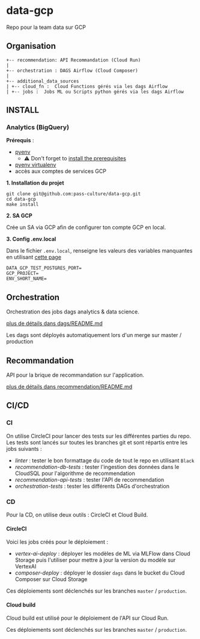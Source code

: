 # data-gcp

Repo pour la team data sur GCP

## Organisation

```
+-- recommendation: API Recommandation (Cloud Run)
|
+-- orchestration : DAGS Airflow (Cloud Composer)
|
+-- additional_data_sources
| +-- cloud_fn :  Cloud Functions gérés via les dags Airflow
| +-- jobs :  Jobs ML ou Scripts python gérés via les dags Airflow

```

## INSTALL
### Analytics (BigQuery)

**Prérequis** :
- [pyenv](https://github.com/pyenv/pyenv-installer)
  - ⚠ Don't forget to [install the prerequisites](https://github.com/pyenv/pyenv/wiki/Common-build-problems#prerequisites)
- [pyenv virtualenv](https://github.com/pyenv/pyenv-virtualenv#installation)
- accès aux comptes de services GCP

**1. Installation du projet**

```
git clone git@github.com:pass-culture/data-gcp.git
cd data-gcp
make install
```

**2. SA GCP**

Crée un SA via GCP afin de configurer ton compte GCP en local. 

**3. Config .env.local**

Dans le fichier `.env.local`, renseigne les valeurs des variables manquantes en utilisant [cette page](https://www.notion.so/passcultureapp/Les-secrets-du-repo-data-gcp-085759e27a664a95a65a6886831bde54)
```
DATA_GCP_TEST_POSTGRES_PORT=
GCP_PROJECT=
ENV_SHORT_NAME=
```


## Orchestration

Orchestration des jobs dags analytics & data science.

[plus de détails dans dags/README.md](/orchestration/README.md)

Les dags sont déployés automatiquement lors d'un merge sur master / production

## Recommandation

API pour la brique de recommandation sur l'application.

[plus de détails dans recommendation/README.md](/recommendation/README.md)


## CI/CD
### CI
On utilise CircleCI pour lancer des tests sur les différentes parties du repo.
Les tests sont lancés sur toutes les branches git et sont répartis entre les jobs suivants :
- *linter* : tester le bon formattage du code de tout le repo en utilisant `Black`
- *recommendation-db-tests* : tester l'ingestion des données dans le CloudSQL pour l'algorithme de recommendation
- *recommendation-api-tests* : tester l'API de recommendation
- *orchestration-tests* : tester les différents DAGs d'orchestration

### CD
Pour la CD, on utilise deux outils : CircleCI et Cloud Build.
#### CircleCI
Voici les jobs créés pour le déploiement :
- *vertex-ai-deploy* : déployer les modèles de ML via MLFlow dans Cloud Storage puis l'utiliser pour mettre à jour la version du modèle sur VertexAI
- *composer-deploy* : déployer le dossier `dags` dans le bucket du Cloud Composer sur Cloud Storage

Ces déploiements sont déclenchés sur les branches `master` / `production`.

#### Cloud build

Cloud build est utilisé pour le déploiement de l'API sur Cloud Run.

Ces déploiements sont déclenchés sur les branches `master` / `production`.

